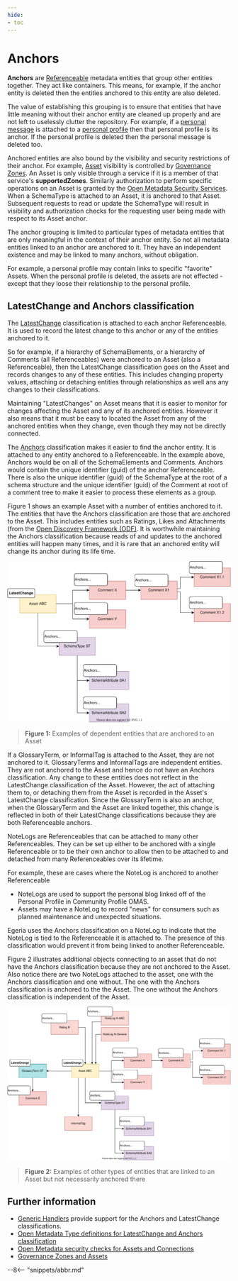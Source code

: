 ```yaml
---
hide:
- toc
---
```


<!-- SPDX-License-Identifier: CC-BY-4.0 -->
<!-- Copyright Contributors to the ODPi Egeria project. -->

# Anchors

**Anchors** are [Referenceable](referenceable.md) metadata entities that group other entities together.
They act like containers.  This means, for example, if the anchor entity is deleted then
the entities anchored to this entity are also deleted.  

The value of establishing this grouping is to ensure that entities that have little meaning without their
anchor entity are cleaned up properly and are not left to uselessly clutter the repository.
For example, if a [personal message](../../community-profile/docs/concepts/personal-message.md) is attached to
a [personal profile](/egeria-docs/services/omas/community-profile/docs/concepts/personal-profile.md) then that personal profile is its anchor.
If the personal profile is deleted then the personal message is deleted too.

Anchored entities are also bound by the visibility and security restrictions of their anchor. 
For example, [Asset](/egeria-docs/concepts/assets) visibility is controlled by [Governance Zones](governance-zones).
An Asset is only visible through a service if it is a member of that service's **supportedZones**.  Similarly
authorization to perform specific operations on an Asset is granted by the
[Open Metadata Security Services](../../../common-services/metadata-security).
When a SchemaType is attached to an Asset, it is anchored to that Asset.
Subsequent requests to read or update the SchemaType will result in visibility
and authorization checks for the requesting user being made with respect to its Asset anchor.

The anchor grouping is limited to particular types of metadata entities that are only
meaningful in the context of their anchor entity.
So not all metadata entities linked to an anchor are anchored to it.  They have an independent
existence and may be linked to many anchors, without obligation.

For example, a personal profile may contain links to specific "favorite" Assets.
When the personal profile is deleted, the assets are not effected - except that they loose
their relationship to the personal profile.

## LatestChange and Anchors classification

The [LatestChange](/egeria-docs/types/0/0010-Base-Model/#Anchors) classification is attached to each anchor Referenceable.
It is used to record the latest change to this anchor or any of the entities anchored to it.

So for example, if a hierarchy of SchemaElements,
or a hierarchy of Comments (all Referenceables) were anchored to an Asset
(also a Referenceable), then the LatestChange classification goes on the
Asset and records changes to any of these entities.
This includes changing property values, attaching or detaching entities through relationships
as well ans any changes to their classifications.

Maintaining "LatestChanges" on Asset means that it is
easier to monitor for changes affecting the Asset and any of its anchored entities.
However it also means that it must be easy to located the Asset
from any of the anchored entities when they change, even though they may not be directly connected.

The [Anchors](/egeria-docs/types/0/0011-Managing-Referenceables/#LatestChange) classification makes it easier to find the anchor entity.
It is attached to any entity anchored to a Referenceable.
In the example above, Anchors would be on all of the
SchemaElements and Comments.
Anchors would contain the unique identifier (guid) of the anchor Referenceable.
There is also the unique identifier (guid) of the SchemaType at the root of a schema structure and the
unique identifier (guid) of the Comment at root of a comment tree to make it easier to process these elements
as a group.

Figure 1 shows an example Asset with a number of entities anchored to it.
The entities that have the Anchors classification are those that are
anchored to the Asset.
This includes entities such as Ratings, Likes and Attachments
(from the [Open Discovery Framework (ODF)](/egeria-docs/frameworks/odf/overview).
It is worthwhile maintaining the Anchors classification because reads of and updates to the anchored
entities will happen many times, and it is rare that an anchored entity will change its anchor during its life time.

![Figure 1](anchors-classifications-on-dependant-objects.svg)
> **Figure 1:** Examples of dependent entities that are anchored to an Asset

If a GlossaryTerm, or InformalTag is attached to the Asset, they are not anchored to it.
GlossaryTerms and InformalTags are independent entities.
They are not anchored to the Asset and hence do not have an Anchors classification.
Any change to these entities does not reflect in the LatestChange classification of the Asset.
However, the act of attaching them to, or detaching them from the Asset is recorded
in the Asset's LatestChange classification.  Since the GlossaryTerm is also an anchor,
when the GlossaryTerm and the Asset are linked
together, this change is reflected in both of their LatestChange classifications because
they are both Referenceable anchors.

NoteLogs are Referenceables that can be attached to many other Referenceables.
They can be set up either to be anchored with a single Referenceable or to
be their own anchor to allow then to be attached to and detached from
many Referenceables over its lifetime.

For example, these are cases where the NoteLog is anchored to another Referenceable

* NoteLogs are used to support the personal blog linked off of the Personal Profile in Community Profile OMAS.
* Assets may have a NoteLog to record "news" for consumers such as planned maintenance and unexpected situations.

Egeria uses the Anchors classification on a NoteLog to indicate that the NoteLog is tied to the Referenceable it is attached to. 
The presence of this classification would prevent it from being linked to another Referenceable.

Figure 2 illustrates additional objects connecting to an asset that do not have the Anchors classification
because they are not anchored to the Asset.
Also notice there are two NoteLogs attached to the asset,
one with the Anchors classification and one without.
The one with the Anchors classification is anchored to the the Asset. The one without the Anchors classification is
independent of the Asset.

![Figure 2](anchors-classifications-on-attached-objects.svg)
> **Figure 2:** Examples of other types of entities that are linked to an Asset but not necessarily anchored there

## Further information

* [Generic Handlers](/egeria-docs/servvices/generic-handlers) provide support for the
  Anchors and LatestChange classifications.
* [Open Metadata Type definitions for LatestChange and Anchors classification](/egeria-docs/types/0/0011-Managing-Referenceables.md)
* [Open Metadata security checks for Assets and Connections](/egeria-docs/features/metadata-security/overview)
* [Governance Zones and Assets](/egeria-docs/features/governance-zoning/overview)


--8<-- "snippets/abbr.md"
